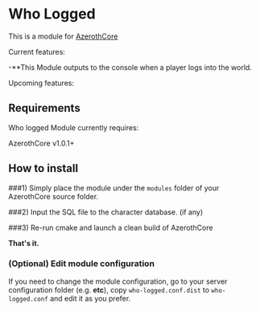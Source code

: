 # Who Logged

This is a module for [AzerothCore](http://www.azerothcore.org)

Current features:

-**This Module outputs to the console when a player logs into the world.

Upcoming features:


## Requirements

Who logged Module currently requires:

AzerothCore v1.0.1+

## How to install

###1) Simply place the module under the `modules` folder of your AzerothCore source folder.

###2) Input the SQL file to the character database. (if any)

###3) Re-run cmake and launch a clean build of AzerothCore

**That's it.**

### (Optional) Edit module configuration

If you need to change the module configuration, go to your server configuration folder (e.g. **etc**), copy `who-logged.conf.dist` to `who-logged.conf` and edit it as you prefer.






